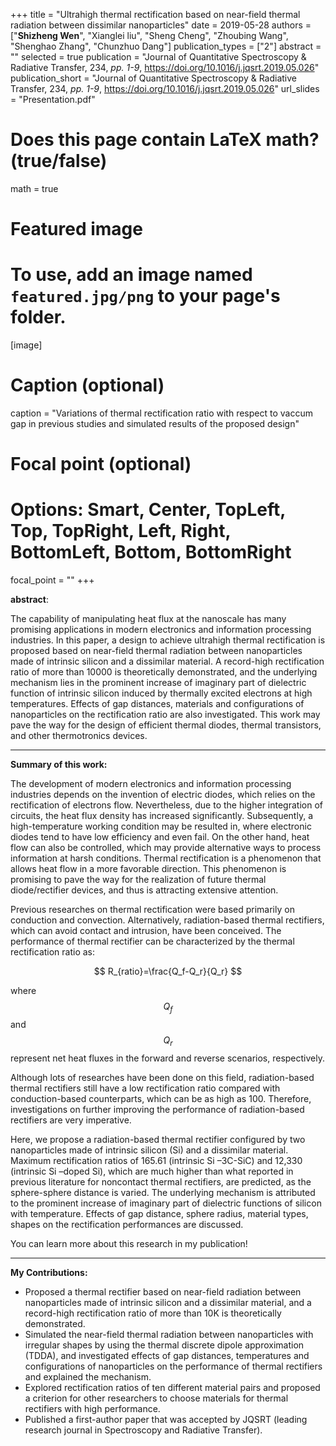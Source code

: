 +++
title = "Ultrahigh thermal rectification based on near-field thermal radiation between dissimilar nanoparticles"
date = 2019-05-28
authors = ["__Shizheng Wen__", "Xianglei liu", "Sheng Cheng", "Zhoubing Wang", "Shenghao Zhang", "Chunzhuo Dang"]
publication_types = ["2"]
abstract = ""
selected = true
publication = "Journal of Quantitative Spectroscopy & Radiative Transfer, 234, _pp. 1-9_, https://doi.org/10.1016/j.jqsrt.2019.05.026"
publication_short = "Journal of Quantitative Spectroscopy & Radiative Transfer, 234, _pp. 1-9_, https://doi.org/10.1016/j.jqsrt.2019.05.026"
url_slides = "Presentation.pdf"

# Does this page contain LaTeX math? (true/false)
math = true

# Featured image
# To use, add an image named `featured.jpg/png` to your page's folder. 
[image]
  # Caption (optional)
  caption = "Variations of thermal rectification ratio with respect to vaccum gap in previous studies and simulated results of the proposed design"

  # Focal point (optional)
  # Options: Smart, Center, TopLeft, Top, TopRight, Left, Right, BottomLeft, Bottom, BottomRight
  focal_point = ""
+++

**abstract**:

The capability of manipulating heat flux at the nanoscale has many promising applications in modern electronics and information processing industries. In this paper, a design to achieve ultrahigh thermal rectification is proposed based on near-field thermal radiation between nanoparticles made of intrinsic silicon and a dissimilar material. A record-high rectification ratio of more than 10000 is theoretically demonstrated, and the underlying mechanism lies in the prominent increase of imaginary part of dielectric function of intrinsic silicon induced by thermally excited electrons at high temperatures. Effects of gap distances, materials and configurations of nanoparticles on the rectification ratio are also investigated. This work may pave the way for the design of efficient thermal diodes, thermal transistors, and other thermotronics devices.

---

__Summary of this work:__

The development of modern electronics and information processing industries depends on the invention of electric diodes, which relies on the rectification of electrons flow. Nevertheless, due to the higher integration of circuits, the heat flux density has increased significantly. Subsequently, a high-temperature working condition may be resulted in, where electronic diodes tend to have low efficiency and even fail. On the other hand, heat flow can also be controlled, which may provide alternative ways to process information at harsh conditions. Thermal rectification is a phenomenon that allows heat flow in a more favorable direction. This phenomenon is promising to pave the way for the realization of future thermal diode/rectifier devices, and thus is attracting extensive attention.

Previous researches on thermal rectification were based primarily on conduction and convection. Alternatively, radiation-based thermal rectifiers, which can avoid contact and intrusion, have been conceived. The performance of thermal rectifier can be characterized by the thermal rectification ratio as:

$$
R_{ratio}=\frac{Q_f-Q_r}{Q_r}
$$

where $$ Q_f $$ and $$ Q_r $$ represent net heat fluxes in the forward and reverse scenarios, respectively.

Although lots of researches have been done on this field, radiation-based thermal rectifiers still have a low rectification ratio compared with conduction-based counterparts, which can be as high as 100. Therefore, investigations on further improving the performance of radiation-based rectifiers are very imperative.

Here, we propose a radiation-based thermal rectifier configured by two nanoparticles made of intrinsic silicon (Si) and a dissimilar material. Maximum rectification ratios of 165.61 (intrinsic Si –3C-SiC) and 12,330 (intrinsic Si –doped Si), which are much higher than what reported in previous literature for noncontact thermal rectifiers, are predicted, as the sphere-sphere distance is varied. The underlying mechanism is attributed to the prominent increase of imaginary part of dielectric functions of silicon with temperature. Effects of gap distance, sphere radius, material types, shapes on the rectification performances are discussed.

You can learn more about this research in my publication!

---

__My Contributions:__

+	Proposed a thermal rectifier based on near-field radiation between nanoparticles made of intrinsic silicon and a dissimilar material, and a record-high rectification ratio of more than 10K is theoretically demonstrated.
+	Simulated the near-field thermal radiation between nanoparticles with irregular shapes by using the thermal discrete dipole approximation (TDDA), and investigated effects of gap distances, temperatures and configurations of nanoparticles on the performance of thermal rectifiers and explained the mechanism.  
+	Explored rectification ratios of ten different material pairs and proposed a criterion for other researchers to choose materials for thermal rectifiers with high performance.
+	Published a first-author paper that was accepted by JQSRT (leading research journal in Spectroscopy and Radiative Transfer).

